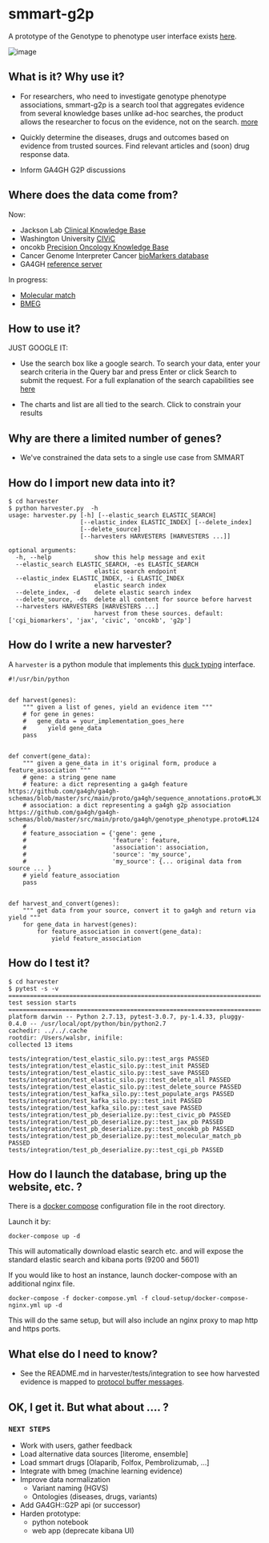 # smmart-g2p

A prototype of the Genotype to phenotype user interface exists [here](https://g2p-ohsu.ddns.net/).   

![image](https://cloud.githubusercontent.com/assets/47808/24819664/66139700-1b9a-11e7-85ee-d49841486f0a.png)

## What is it?  Why use it?

* For researchers, who need to investigate genotype phenotype associations, smmart-g2p is a search tool that aggregates evidence from several knowledge bases unlike ad-hoc searches, the product allows the researcher to focus on the evidence, not on the search. [more](docs/smmart.pdf)

* Quickly determine the diseases, drugs and outcomes based on evidence from trusted sources. Find relevant articles and (soon) drug response data.

* Inform GA4GH G2P discussions


##  Where does the data come from?

Now:

* Jackson Lab [Clinical Knowledge Base](https://www.jax.org/clinical-genomics/clinical-offerings/ckb)
* Washington University [CIViC](https://civic.genome.wustl.edu/#/home)
* oncokb [Precision Oncology Knowledge Base](http://oncokb.org/#/)
* Cancer Genome Interpreter Cancer [bioMarkers database](https://www.cancergenomeinterpreter.org/biomarkers)
* GA4GH [reference server](https://github.com/ga4gh/ga4gh-server)

In  progress:

* [Molecular match](https://www.molecularmatch.com/technology.html#api-documentation)
* [BMEG](http://bmeg.compbio.ohsu.edu/)


## How to use it?

JUST GOOGLE IT:

* Use the search box like a google search. To search your data, enter your search criteria in the Query bar and press Enter or click Search to submit the request. For a full explanation of the search capabilities see [here](https://lucene.apache.org/core/2_9_4/queryparsersyntax.html)

* The charts and list are all tied to the search. Click to constrain your results


## Why are there a limited number of genes?

* We've constrained the data sets to a single use case from SMMART


## How do I import new data into it?

```
$ cd harvester
$ python harvester.py  -h
usage: harvester.py [-h] [--elastic_search ELASTIC_SEARCH]
                    [--elastic_index ELASTIC_INDEX] [--delete_index]
                    [--delete_source]
                    [--harvesters HARVESTERS [HARVESTERS ...]]

optional arguments:
  -h, --help            show this help message and exit
  --elastic_search ELASTIC_SEARCH, -es ELASTIC_SEARCH
                        elastic search endpoint
  --elastic_index ELASTIC_INDEX, -i ELASTIC_INDEX
                        elastic search index
  --delete_index, -d    delete elastic search index
  --delete_source, -ds  delete all content for source before harvest
  --harvesters HARVESTERS [HARVESTERS ...]
                        harvest from these sources. default: ['cgi_biomarkers', 'jax', 'civic', 'oncokb', 'g2p']
```

## How do I write a new harvester?
A `harvester` is a python module that implements this [duck typing](https://en.wikipedia.org/wiki/Duck_typing) interface.

```
#!/usr/bin/python


def harvest(genes):
    """ given a list of genes, yield an evidence item """
    # for gene in genes:
    #   gene_data = your_implementation_goes_here
    #      yield gene_data
    pass


def convert(gene_data):
    """ given a gene_data in it's original form, produce a feature_association """
    # gene: a string gene name
    # feature: a dict representing a ga4gh feature https://github.com/ga4gh/ga4gh-schemas/blob/master/src/main/proto/ga4gh/sequence_annotations.proto#L30
    # association: a dict representing a ga4gh g2p association https://github.com/ga4gh/ga4gh-schemas/blob/master/src/main/proto/ga4gh/genotype_phenotype.proto#L124
    #
    # feature_association = {'gene': gene ,
    #                        'feature': feature,
    #                        'association': association,
    #                        'source': 'my_source',
    #                        'my_source': {... original data from source ... }
    # yield feature_association
    pass


def harvest_and_convert(genes):
    """ get data from your source, convert it to ga4gh and return via yield """
    for gene_data in harvest(genes):
        for feature_association in convert(gene_data):
            yield feature_association

```

## How do I test it?

```
$ cd harvester
$ pytest -s -v
======================================================================================================================================================= test session starts ========================================================================================================================================================
platform darwin -- Python 2.7.13, pytest-3.0.7, py-1.4.33, pluggy-0.4.0 -- /usr/local/opt/python/bin/python2.7
cachedir: ../../.cache
rootdir: /Users/walsbr, inifile:
collected 13 items

tests/integration/test_elastic_silo.py::test_args PASSED
tests/integration/test_elastic_silo.py::test_init PASSED
tests/integration/test_elastic_silo.py::test_save PASSED
tests/integration/test_elastic_silo.py::test_delete_all PASSED
tests/integration/test_elastic_silo.py::test_delete_source PASSED
tests/integration/test_kafka_silo.py::test_populate_args PASSED
tests/integration/test_kafka_silo.py::test_init PASSED
tests/integration/test_kafka_silo.py::test_save PASSED
tests/integration/test_pb_deserialize.py::test_civic_pb PASSED
tests/integration/test_pb_deserialize.py::test_jax_pb PASSED
tests/integration/test_pb_deserialize.py::test_oncokb_pb PASSED
tests/integration/test_pb_deserialize.py::test_molecular_match_pb PASSED
tests/integration/test_pb_deserialize.py::test_cgi_pb PASSED
```

## How do I launch the database, bring up the website, etc. ?

There is a [docker compose](https://docs.docker.com/compose/) configuration file in the root directory.

Launch it by:

```
docker-compose up -d
```
This will automatically download elastic search etc. and will expose the standard elastic search and kibana ports (9200 and 5601)


If you would like to host an instance, launch docker-compose with an additional nginx file.
```
docker-compose -f docker-compose.yml -f cloud-setup/docker-compose-nginx.yml up -d
```
This will do the same setup, but will also include an nginx proxy to map http and https ports.  


## What else do I need to know?

* See the README.md in harvester/tests/integration to see how harvested evidence is mapped to [protocol buffer messages](https://github.com/ohsu-comp-bio/bioschemas/blob/master/bioschemas/snapshot/proto/ohsu/g2p.proto).

## OK, I get it. But what about .... ?

### `NEXT STEPS`

* Work with users, gather feedback
* Load alternative data sources [literome, ensemble]
* Load smmart drugs [Olaparib, Folfox, Pembrolizumab, …]
* Integrate with bmeg (machine learning evidence)
* Improve data normalization
  * Variant naming (HGVS)
  * Ontologies (diseases, drugs, variants)
* Add GA4GH::G2P api  (or successor)
* Harden prototype:
  * python notebook
  * web app (deprecate kibana UI)

